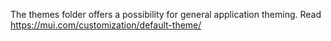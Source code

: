 The themes folder offers a possibility for general application theming.
Read  https://mui.com/customization/default-theme/